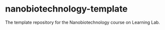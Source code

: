 # nanobiotechnology-template
The template repository for the Nanobiotechnology course on Learning Lab.

